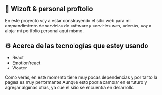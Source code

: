 ## 💼 Wizoft & personal proftolio

En este proyecto voy a estar construyendo el sitio web para mi emprendimiento de servicios de software y servicios web, además, voy a alojar mi portfolio personal aquí mismo.

## ⚙ Acerca de las tecnologías que estoy usando
- React
- Emotion/react
- Wouter

Como verás, en este momento tiene muy pocas dependencias y por tanto la página es muy performante! Aunque esto podría cambiar en el futuro y agregar algunas otras, ya que el sitio se encuentra en desarrollo.
